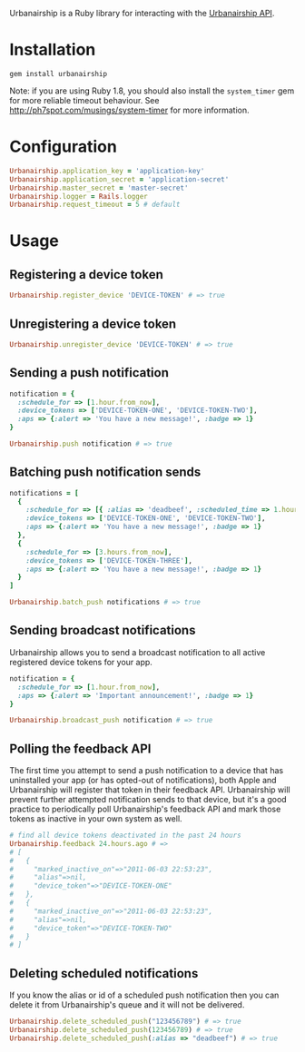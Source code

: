 Urbanairship is a Ruby library for interacting with the [Urbanairship API](http://urbanairship.com).

Installation
============
    gem install urbanairship

Note: if you are using Ruby 1.8, you should also install the ```system_timer``` gem for more reliable timeout behaviour. See http://ph7spot.com/musings/system-timer for more information.

Configuration
=============
```ruby
Urbanairship.application_key = 'application-key'
Urbanairship.application_secret = 'application-secret'
Urbanairship.master_secret = 'master-secret'
Urbanairship.logger = Rails.logger
Urbanairship.request_timeout = 5 # default
```

Usage
=====

Registering a device token
--------------------------
```ruby
Urbanairship.register_device 'DEVICE-TOKEN' # => true
```

Unregistering a device token
----------------------------
```ruby
Urbanairship.unregister_device 'DEVICE-TOKEN' # => true
```

Sending a push notification
---------------------------
```ruby
notification = {
  :schedule_for => [1.hour.from_now],
  :device_tokens => ['DEVICE-TOKEN-ONE', 'DEVICE-TOKEN-TWO'],
  :aps => {:alert => 'You have a new message!', :badge => 1}
}

Urbanairship.push notification # => true
```

Batching push notification sends
--------------------------------
```ruby
notifications = [
  {
    :schedule_for => [{ :alias => 'deadbeef', :scheduled_time => 1.hour.from_now }],   # assigning an alias to a scheduled push
    :device_tokens => ['DEVICE-TOKEN-ONE', 'DEVICE-TOKEN-TWO'],
    :aps => {:alert => 'You have a new message!', :badge => 1}
  },
  {
    :schedule_for => [3.hours.from_now],
    :device_tokens => ['DEVICE-TOKEN-THREE'],
    :aps => {:alert => 'You have a new message!', :badge => 1}
  }
]

Urbanairship.batch_push notifications # => true
```


Sending broadcast notifications
-------------------------------
Urbanairship allows you to send a broadcast notification to all active registered device tokens for your app.

```ruby
notification = {
  :schedule_for => [1.hour.from_now],
  :aps => {:alert => 'Important announcement!', :badge => 1}
}

Urbanairship.broadcast_push notification # => true
```

Polling the feedback API
------------------------
The first time you attempt to send a push notification to a device that has uninstalled your app (or has opted-out of notifications), both Apple and Urbanairship will register that token in their feedback API. Urbanairship will prevent further attempted notification sends to that device, but it's a good practice to periodically poll Urbanairship's feedback API and mark those tokens as inactive in your own system as well.

```ruby
# find all device tokens deactivated in the past 24 hours
Urbanairship.feedback 24.hours.ago # =>
# [
#   {
#     "marked_inactive_on"=>"2011-06-03 22:53:23",
#     "alias"=>nil,
#     "device_token"=>"DEVICE-TOKEN-ONE"
#   },
#   {
#     "marked_inactive_on"=>"2011-06-03 22:53:23",
#     "alias"=>nil,
#     "device_token"=>"DEVICE-TOKEN-TWO"
#   }
# ]
```

Deleting scheduled notifications
--------------------------------

If you know the alias or id of a scheduled push notification then you can delete it from Urbanairship's queue and it will not be delivered.

```ruby
Urbanairship.delete_scheduled_push("123456789") # => true
Urbanairship.delete_scheduled_push(123456789) # => true
Urbanairship.delete_scheduled_push(:alias => "deadbeef") # => true
```
